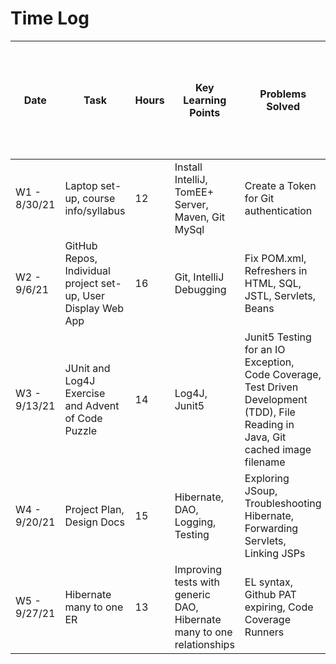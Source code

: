 # Time Log

| Date | Task | Hours | Key Learning Points | Problems Solved | ToDo in addition to course lecture, videos, notes, activities, and exercises
|------|------|-------|------|------|------|
|W1 - 8/30/21|Laptop set-up, course info/syllabus|12|Install IntelliJ, TomEE+ Server, Maven, Git MySql | Create a Token for Git authentication| Create back-up work environment
|W2 - 9/6/21|GitHub Repos, Individual project set-up, User Display Web App|16|Git, IntelliJ Debugging|Fix POM.xml, Refreshers in HTML, SQL, JSTL, Servlets, Beans | Project design docs, property files, jsps, and classes
|W3 - 9/13/21|JUnit and Log4J Exercise and Advent of Code Puzzle|14|Log4J, Junit5|Junit5 Testing for an IO Exception, Code Coverage, Test Driven Development (TDD), File Reading in Java, Git cached image filename | Design Documents, Investigate APIs
|W4 - 9/20/21|Project Plan, Design Docs|15|Hibernate, DAO, Logging, Testing |Exploring JSoup, Troubleshooting Hibernate, Forwarding Servlets, Linking JSPs | Properties Interface, Improve Project Plan
|W5 - 9/27/21 | Hibernate many to one ER|13 |Improving tests with generic DAO, Hibernate many to one relationships  |EL syntax, Github PAT expiring, Code Coverage Runners |Look into pages caching while running tomcat |